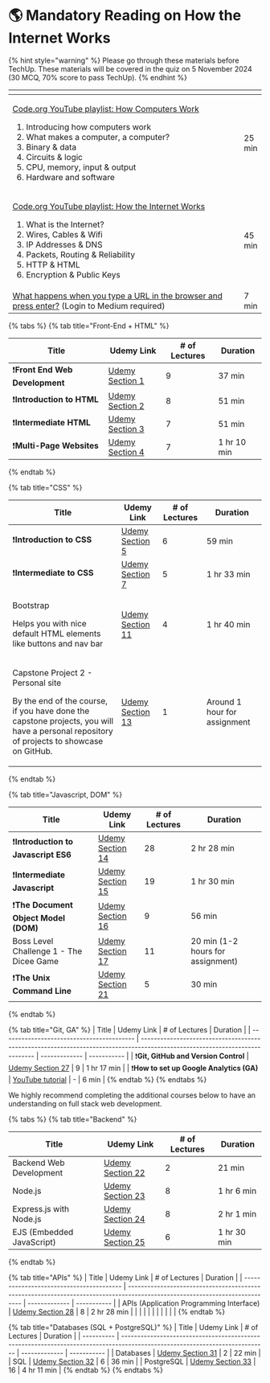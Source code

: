 # 🌎 Mandatory Reading on How the Internet Works

{% hint style="warning" %}
Please go through these materials before TechUp. These materials will be covered in the quiz on 5 November 2024 (30 MCQ, 70% score to pass TechUp).
{% endhint %}

<table data-header-hidden><thead><tr><th width="590"></th><th></th></tr></thead><tbody><tr><td><p><a href="https://www.youtube.com/watch?v=OAx_6-wdslM&#x26;list=PLzdnOPI1iJNcsRwJhvksEo1tJqjIqWbN-">Code.org YouTube playlist: How Computers Work</a></p><ol><li>Introducing how computers work</li><li>What makes a computer, a computer?</li><li>Binary &#x26; data</li><li>Circuits &#x26; logic</li><li>CPU, memory, input &#x26; output</li><li>Hardware and software</li></ol></td><td>25 min</td></tr><tr><td><p><a href="https://www.youtube.com/watch?v=Dxcc6ycZ73M&#x26;list=PLzdnOPI1iJNfMRZm5DDxco3UdsFegvuB7">Code.org YouTube playlist: How the Internet Works</a></p><ol><li>What is the Internet?</li><li>Wires, Cables &#x26; Wifi</li><li>IP Addresses &#x26; DNS</li><li>Packets, Routing &#x26; Reliability</li><li>HTTP &#x26; HTML</li><li>Encryption &#x26; Public Keys</li></ol></td><td>45 min</td></tr><tr><td><a href="https://medium.com/@maneesa/what-happens-when-you-type-an-url-in-the-browser-and-press-enter-bb0aa2449c1a">What happens when you type a URL in the browser and press enter?</a> (Login to Medium required)</td><td>7 min</td></tr></tbody></table>

{% tabs %}
{% tab title="Front-End + HTML" %}


| Title                           | Udemy Link                                                                                                                 | # of Lectures | Duration    |
| ------------------------------- | -------------------------------------------------------------------------------------------------------------------------- | ------------- | ----------- |
| ❗️**Front End Web Development** | [Udemy Section 1](https://learncsc.udemy.com/course/the-complete-web-development-bootcamp/learn/lecture/12638830#overview) | 9             | 37 min      |
| ❗️**Introduction to HTML**      | [Udemy Section 2](https://learncsc.udemy.com/course/the-complete-web-development-bootcamp/learn/lecture/37390282#overview) | 8             | 51 min      |
| ❗️**Intermediate HTML**         | [Udemy Section 3](https://learncsc.udemy.com/course/the-complete-web-development-bootcamp/learn/lecture/37349778#overview) | 7             | 51 min      |
| ❗️**Multi-Page Websites**       | [Udemy Section 4](https://learncsc.udemy.com/course/the-complete-web-development-bootcamp/learn/lecture/37349942#overview) | 7             | 1 hr 10 min |
{% endtab %}

{% tab title="CSS" %}


| Title                                                                                                                                                                                    | Udemy Link                                                                                                                  | # of Lectures | Duration                     |
| ---------------------------------------------------------------------------------------------------------------------------------------------------------------------------------------- | --------------------------------------------------------------------------------------------------------------------------- | ------------- | ---------------------------- |
| ❗️**Introduction to CSS**                                                                                                                                                                | [Udemy Section 5](https://learncsc.udemy.com/course/the-complete-web-development-bootcamp/learn/lecture/37350296#overview)  | 6             | 59 min                       |
| ❗️**Intermediate to CSS**                                                                                                                                                                | [Udemy Section 7](https://learncsc.udemy.com/course/the-complete-web-development-bootcamp/learn/lecture/37350528#overview)  | 5             | 1 hr 33 min                  |
| <p>Bootstrap</p><p>Helps you with nice default HTML elements like buttons and nav bar</p>                                                                                                | [Udemy Section 11](https://learncsc.udemy.com/course/the-complete-web-development-bootcamp/learn/lecture/37368626#notes)    | 4             | 1 hr 40 min                  |
| <p>Capstone Project 2 - Personal site</p><p>By the end of the course, if you have done the capstone projects, you will have a personal repository of projects to showcase on GitHub.</p> | [Udemy Section 13](https://learncsc.udemy.com/course/the-complete-web-development-bootcamp/learn/lecture/37331054#overview) | 1             | Around 1 hour for assignment |
{% endtab %}

{% tab title="Javascript, DOM" %}


| Title                                   | Udemy Link                                                                                                                  | # of Lectures | Duration                          |
| --------------------------------------- | --------------------------------------------------------------------------------------------------------------------------- | ------------- | --------------------------------- |
| ❗️**Introduction to Javascript ES6**    | [Udemy Section 14](https://learncsc.udemy.com/course/the-complete-web-development-bootcamp/learn/lecture/12371320#overview) | 28            | 2 hr 28 min                       |
| ❗️**Intermediate Javascript**           | [Udemy Section 15](https://learncsc.udemy.com/course/the-complete-web-development-bootcamp/learn/lecture/12373892#overview) | 19            | 1 hr 30 min                       |
| ❗️**The Document Object Model (DOM)**   | [Udemy Section 16](https://learncsc.udemy.com/course/the-complete-web-development-bootcamp/learn/lecture/12374106#overview) | 9             | 56 min                            |
| Boss Level Challenge 1 - The Dicee Game | [Udemy Section 17](https://learncsc.udemy.com/course/the-complete-web-development-bootcamp/learn/lecture/12383900#overview) | 11            | 20 min (1-2 hours for assignment) |
| ❗️**The Unix Command Line**             | [Udemy Section 21](https://learncsc.udemy.com/course/the-complete-web-development-bootcamp/learn/lecture/12371166#overview) | 5             | 30 min                            |
{% endtab %}

{% tab title="Git, GA" %}
| Title                                     | Udemy Link                                                                                                                  | # of Lectures | Duration    |
| ----------------------------------------- | --------------------------------------------------------------------------------------------------------------------------- | ------------- | ----------- |
| ❗️**Git, GitHub and Version Control**     | [Udemy Section 27](https://learncsc.udemy.com/course/the-complete-web-development-bootcamp/learn/lecture/12386072#overview) | 9             | 1 hr 17 min |
| ❗️**How to set up Google Analytics (GA)** | [YouTube tutorial](https://www.youtube.com/watch?v=f3X-hYRxBL8)                                                             | -             | 6 min       |
{% endtab %}
{% endtabs %}

We highly recommend completing the additional courses below to have an understanding on full stack web development.

{% tabs %}
{% tab title="Backend" %}


| Title                     | Udemy Link                                                                                                                  | # of Lectures | Duration    |
| ------------------------- | --------------------------------------------------------------------------------------------------------------------------- | ------------- | ----------- |
| Backend Web Development   | [Udemy Section 22](https://learncsc.udemy.com/course/the-complete-web-development-bootcamp/learn/lecture/12407820#overview) | 2             | 21 min      |
| Node.js                   | [Udemy Section 23](https://learncsc.udemy.com/course/the-complete-web-development-bootcamp/learn/lecture/12384268#overview) | 8             | 1 hr 6 min  |
| Express.js with Node.js   | [Udemy Section 24](https://learncsc.udemy.com/course/the-complete-web-development-bootcamp/learn/lecture/12384462#overview) | 8             | 2 hr 1 min  |
| EJS (Embedded JavaScript) | [Udemy Section 25](https://learncsc.udemy.com/course/the-complete-web-development-bootcamp/learn/lecture/38911782#overview) | 6             | 1 hr 30 min |
{% endtab %}

{% tab title="APIs" %}
| Title                                    | Udemy Link                                                                                                                  | # of Lectures | Duration    |
| ---------------------------------------- | --------------------------------------------------------------------------------------------------------------------------- | ------------- | ----------- |
| APIs (Application Programming Interface) | [Udemy Section 28](https://learncsc.udemy.com/course/the-complete-web-development-bootcamp/learn/lecture/38912006#overview) | 8             | 2 hr 28 min |
|                                          |                                                                                                                             |               |             |
|                                          |                                                                                                                             |               |             |
{% endtab %}

{% tab title="Databases (SQL + PostgreSQL)" %}
| Title      | Udemy Link                                                                                                                  | # of Lectures | Duration    |
| ---------- | --------------------------------------------------------------------------------------------------------------------------- | ------------- | ----------- |
| Databases  | [Udemy Section 31](https://learncsc.udemy.com/course/the-complete-web-development-bootcamp/learn/lecture/40494138#overview) | 2             | 22 min      |
| SQL        | [Udemy Section 32](https://learncsc.udemy.com/course/the-complete-web-development-bootcamp/learn/lecture/12385674#overview) | 6             | 36 min      |
| PostgreSQL | [Udemy Section 33](https://learncsc.udemy.com/course/the-complete-web-development-bootcamp/learn/lecture/40494144#overview) | 16            | 4 hr 11 min |
{% endtab %}
{% endtabs %}

